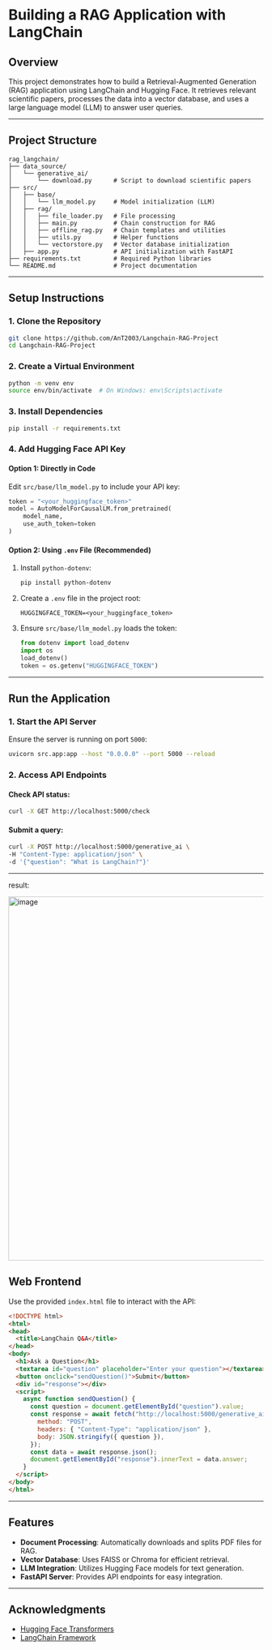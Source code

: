 # Building a RAG Application with LangChain

## **Overview**
This project demonstrates how to build a Retrieval-Augmented Generation (RAG) application using LangChain and Hugging Face. It retrieves relevant scientific papers, processes the data into a vector database, and uses a large language model (LLM) to answer user queries.

---

## **Project Structure**
```
rag_langchain/
├── data_source/
│   └── generative_ai/
│       └── download.py      # Script to download scientific papers
├── src/
│   ├── base/
│   │   └── llm_model.py     # Model initialization (LLM)
│   ├── rag/
│   │   ├── file_loader.py   # File processing
│   │   ├── main.py          # Chain construction for RAG
│   │   ├── offline_rag.py   # Chain templates and utilities
│   │   ├── utils.py         # Helper functions
│   │   └── vectorstore.py   # Vector database initialization
│   ├── app.py               # API initialization with FastAPI
├── requirements.txt         # Required Python libraries
└── README.md                # Project documentation
```

---

## **Setup Instructions**

### **1. Clone the Repository**
```bash
git clone https://github.com/AnT2003/Langchain-RAG-Project
cd Langchain-RAG-Project
```

### **2. Create a Virtual Environment**
```bash
python -m venv env
source env/bin/activate  # On Windows: env\Scripts\activate
```

### **3. Install Dependencies**
```bash
pip install -r requirements.txt
```

### **4. Add Hugging Face API Key**

#### Option 1: Directly in Code
Edit `src/base/llm_model.py` to include your API key:
```python
token = "<your_huggingface_token>"
model = AutoModelForCausalLM.from_pretrained(
    model_name,
    use_auth_token=token
)
```

#### Option 2: Using `.env` File (Recommended)
1. Install `python-dotenv`:
   ```bash
   pip install python-dotenv
   ```
2. Create a `.env` file in the project root:
   ```
   HUGGINGFACE_TOKEN=<your_huggingface_token>
   ```
3. Ensure `src/base/llm_model.py` loads the token:
   ```python
   from dotenv import load_dotenv
   import os
   load_dotenv()
   token = os.getenv("HUGGINGFACE_TOKEN")
   ```

---

## **Run the Application**

### **1. Start the API Server**
Ensure the server is running on port `5000`:
```bash
uvicorn src.app:app --host "0.0.0.0" --port 5000 --reload
```

### **2. Access API Endpoints**
#### Check API status:
```bash
curl -X GET http://localhost:5000/check
```
#### Submit a query:
```bash
curl -X POST http://localhost:5000/generative_ai \
-H "Content-Type: application/json" \
-d '{"question": "What is LangChain?"}'
```
---

result:

<img width="718" alt="image" src="https://github.com/user-attachments/assets/06b0660d-97b5-4776-b78e-7c11ab98a2d0" />


## **Web Frontend**

Use the provided `index.html` file to interact with the API:

```html
<!DOCTYPE html>
<html>
<head>
  <title>LangChain Q&A</title>
</head>
<body>
  <h1>Ask a Question</h1>
  <textarea id="question" placeholder="Enter your question"></textarea>
  <button onclick="sendQuestion()">Submit</button>
  <div id="response"></div>
  <script>
    async function sendQuestion() {
      const question = document.getElementById("question").value;
      const response = await fetch("http://localhost:5000/generative_ai", {
        method: "POST",
        headers: { "Content-Type": "application/json" },
        body: JSON.stringify({ question }),
      });
      const data = await response.json();
      document.getElementById("response").innerText = data.answer;
    }
  </script>
</body>
</html>
```

---

## **Features**
- **Document Processing**: Automatically downloads and splits PDF files for RAG.
- **Vector Database**: Uses FAISS or Chroma for efficient retrieval.
- **LLM Integration**: Utilizes Hugging Face models for text generation.
- **FastAPI Server**: Provides API endpoints for easy integration.

---

## **Acknowledgments**
- [Hugging Face Transformers](https://huggingface.co/transformers/)
- [LangChain Framework](https://langchain.com/)
